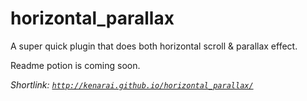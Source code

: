# horizontal_parallax
A super quick plugin that does both horizontal scroll &amp; parallax effect.

Readme potion is coming soon.


*Shortlink: [`http://kenarai.github.io/horizontal_parallax/`](http://kenarai.github.io/horizontal_parallax/)*
